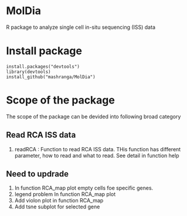 # MolDia
R package to analyze single cell in-situ sequencing (ISS) data

# Install package 
```{r}
install.packages("devtools")
library(devtools)
install_github("mashranga/MolDia")
```
# Scope of the package
The scope of the package can be devided into following broad category
## Read RCA ISS data
1. readRCA : Function to read RCA ISS data. THis function has different parameter, how to read and what to read. See detail in function help



## Need to updrade 

1. In function RCA_map plot empty cells foe specific genes.
2. legend problem In function RCA_map plot
3. Add violon plot in function RCA_map
4. Add tsne subplot for selected gene 